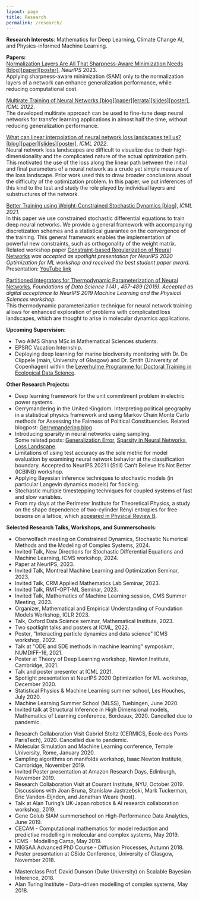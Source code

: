 ```yaml
---
layout: page
title: Research
permalink: /research/
---
```


<!---**Supervision**: I am open to supervising research students. Please see [here]({{TiffanyVlaar.github.io}}/docs/supervision.md) for more information. <br>
*Opportunities*: 
- The University of Glasgow offers 4-year fully funded PhD positions for black UK domiciled students through the James McCune Smith scholarships. Please feel free to reach out if you want to discuss applying for these. More information: [https://www.gla.ac.uk/scholarships/mccune-smith/](https://www.gla.ac.uk/scholarships/mccune-smith/)
The application deadline for Science and Engineering areas has been extended to 15 March 2024.
- Apply for a 4-year fully-funded PhD position within the [Leverhulme Programme for Doctoral Training in Ecological Data Science](https://ecological-data-science.github.io/projects.html). Together with Dr. De Clippele (main, University of Glasgow) and Dr. Smith (University of Copenhagen) we are offering a project on deploying deep learning to analyse marine acoustic & image data. *Deadline*: 22 March 2024.--->

**Research Interests**: Mathematics for Deep Learning, Climate Change AI, and Physics-informed Machine Learning.
<!--Sampling Methods, Numerical methods for Stochastic Differential Equations,--> 

**Papers:** <br>
[Normalization Layers Are All That Sharpness-Aware Minimization Needs [blog]]({{TiffanyVlaar.github.io}}/jekyll/update/2023/09/26/SAMON)[[paper]](https://arxiv.org/abs/2306.04226)[[poster]]({{TiffanyVlaar.github.io}}/docs/SAM_ON_poster_NeurIPS2023.pdf), *NeurIPS* 2023. <br>
Applying sharpness-aware minimization (SAM) only to the normalization layers of a network can enhance generalization performance, while reducing computational cost.

[Multirate Training of Neural Networks [blog]]({{TiffanyVlaar.github.io}}/jekyll/update/2021/10/07/Multirate)[[paper]](https://arxiv.org/abs/2106.10771)[[errata]]({{TiffanyVlaar.github.io}}/docs/Corrigendum.pdf)[[slides]]({{TiffanyVlaar.github.io}}/slides/ICML_Multirate.pdf)[[poster]]({{TiffanyVlaar.github.io}}/docs/ICML_MultiratePoster.pdf), *ICML 2022*. <br>
The developed multirate approach can be used to fine-tune deep neural networks for transfer learning applications in almost half the time, without reducing generalization performance.

[What can linear interpolation of neural network loss landscapes tell us? [blog]]({{TiffanyVlaar.github.io}}/jekyll/update/2021/10/02/LinearInterpolation)[[paper]](https://proceedings.mlr.press/v162/vlaar22a.html)[[slides]]({{TiffanyVlaar.github.io}}/slides/ICML_LinearInterpolation.pdf)[[poster]]({{TiffanyVlaar.github.io}}/docs/Poster_LinearInterpolation_ICML.pdf), *ICML 2022*. <br>
Neural network loss landscapes are difficult to visualize due to their high-dimensionality and the complicated nature of the actual optimization path. This motivated the use of the loss along the linear path between the initial and final parameters of a neural network as a crude yet simple measure of the loss landscape. Prior work used this to draw broader conclusions about the difficulty of the optimization problem. In this paper, we put inferences of this kind to the test and study the role played by individual layers and substructures of the network.

[Better Training using Weight-Constrained Stochastic Dynamics [blog]]({{TiffanyVlaar.github.io}}/jekyll/update/2020/11/04/ConstraintBasedReg), *ICML 2021*. <br>
In this paper we use constrained stochastic differential equations to train deep neural networks. We provide a general framework with accompanying discretization schemes and a statistical guarantee on the convergence of the
training. This general framework enables the implementation of powerful new constraints, such as orthogonality of the weight matrix. <br>
Related workshop paper [Constraint-based Regularization of Neural Networks](https://arxiv.org/abs/2006.10114) *was accepted as spotlight presentation for NeurIPS 2020 Optimization for ML workshop and received the best student paper award.* Presentation: [YouTube link](https://youtu.be/5xhvuNPmCj4) <br>

[Partitioned Integrators for Thermodynamic Parameterization of Neural Networks]({{TiffanyVlaar.github.io}}/jekyll/update/2019/08/31/NewPaper.html)*, Foundations of Data Science 1 (4) , 457-489 (2019). Accepted as digital acceptance to NeurIPS 2019 Machine Learning and the Physical Sciences workshop.* <br>
This thermodynamic parameterization technique for neural network training allows for enhanced exploration of problems with complicated loss landscapes, which are thought to arise in molecular dynamics applications.

<!---Check out my new blogpost about the paper [here]({{TiffanyVlaar.github.io}}/jekyll/update/2019/08/31/NewPaper.html)-->

**Upcoming Supervision**: 
- Two AIMS Ghana MSc in Mathematical Sciences students.
- EPSRC Vacation Internship.
- Deploying deep learning for marine biodiversity monitoring with Dr. De Clippele (main, University of Glasgow) and Dr. Smith (University of Copenhagen) within the [Leverhulme Programme for Doctoral Training in Ecological Data Science](https://ecological-data-science.github.io/projects.html).

**Other Research Projects:**
- Deep learning framework for the unit commitment problem in electric power systems.
- Gerrymandering in the United Kingdom: Interpreting political geography in a statistical physics framework and using Markov Chain Monte Carlo methods for Assessing the Fairness of Political Constituencies. Related blogpost: [Gerrymandering blog]({{TiffanyVlaar.github.io}}/jekyll/update/2019/11/18/Gerrymandering.html)
- Introducing sparsity in neural networks using sampling. <br>
  Some related posts: [Generalization Error]({{TiffanyVlaar.github.io}}/jekyll/update/2019/03/27/Generalization.html), [Sparsity in Neural Networks]({{TiffanyVlaar.github.io}}/jekyll/update/2019/05/10/Sparsity.html), [Loss Landscape]({{TiffanyVlaar.github.io}}/jekyll/update/2019/07/20/LossLandscape.html).
 - Limitations of using test accuracy as the sole metric for model evaluation by examining neural network behavior at the classification boundary. Accepted to NeurIPS 2021 I (Still) Can’t Believe It’s Not Better (ICBINB) workshop. <br>
- Applying Bayesian inference techniques to stochastic models (in particular Langevin dynamics models) for flocking.
- Stochastic multiple timestepping techniques for coupled systems of fast and slow variables.
- From my days at the Perimeter Institute for Theoretical Physics, a study on the shape dependence of two-cylinder Rényi entropies for free bosons on a lattice, which [appeared in Physical Review B](https://journals.aps.org/prb/abstract/10.1103/PhysRevB.94.165136).

**Selected Research Talks, Workshops, and Summerschools:**
<!--- Poster at Machine Learning and Dynamical Systems symposium, Fields Institute, 2022.-->
- Oberwolfach meeting on Constrained Dynamics, Stochastic Numerical Methods and the Modeling of Complex Systems, 2024.
- Invited Talk, New Directions for Stochastic Differential Equations and Machine Learning, ICMS workshop, 2024.
- Paper at NeurIPS, 2023.
- Invited Talk, Montreal Machine Learning and Optimization Seminar, 2023.
- Invited Talk, CRM Applied Mathematics Lab Seminar, 2023.
- Invited Talk, RMT-OPT-ML Seminar, 2023.
- Invited Talk, Mathematics of Machine Learning session, CMS Summer Meeting, 2023.
- Organizer, Mathematical and Empirical Understanding of Foundation Models Workshop, ICLR 2023.
- Talk, Oxford Data Science seminar, Mathematical Institute, 2023.
- Two spotlight talks and posters at ICML, 2022.
- Poster, "Interacting particle dynamics and data science" ICMS workshop, 2022.
- Talk at "ODE and SDE methods in machine learning" symposium, NUMDIFF-16, 2021.
- Poster at Theory of Deep Learning workshop, Newton Institute, Cambridge, 2021.
- Talk and poster presenter at ICML 2021.
- Spotlight presentation at NeurIPS 2020 Optimization for ML workshop, December 2020.
- Statistical Physics & Machine Learning summer school, Les Houches, July 2020.
- Machine Learning Summer School (MLSS), Tuebingen, June 2020.
- Invited talk at Structural Inference in High Dimensional models, Mathematics of Learning conference, Bordeaux, 2020. Cancelled due to pandemic.
<!-- Poster at Foundations of Computational Mathematics, 2020. Cancelled due to pandemic.-->
- Research Collaboration Visit Gabriel Stoltz (CERMICS, Ecole des Ponts ParisTech), 2020. Cancelled due to pandemic.
- Molecular Simulation and Machine Learning conference, Temple University, Rome, January 2020.
- Sampling algorithms on manifolds workshop, Isaac Newton Institute, Cambridge, November 2019.
- Invited Poster presentation at Amazon Research Days, Edinburgh, November 2019.
- Research Collaboration Visit at Courant Institute, NYU, October 2019. Discussions with Joan Bruna, Stanislaw Jastrzebski, Mark Tuckerman, Eric Vanden-Eijnden, and Jonathan Weare (host).
- Talk at Alan Turing’s UK-Japan robotics & AI research collaboration workshop, 2019.
- Gene Golub SIAM summerschool on High-Performance Data Analytics, June 2019.
- CECAM - Computational mathematics for model reduction and predictive modelling in molecular and complex systems, May 2019.
- ICMS - Modelling Camp, May 2019.
- MIGSAA Advanced PhD Course - Diffusion Processes, Autumn 2018.
- Poster presentation at CSide Conference, University of Glasgow, November 2018.
<!--- i-like Workshop, Newcastle University, June 2018.-->
- Masterclass Prof. David Dunson (Duke University) on Scalable Bayesian Inference, 2018.
- Alan Turing Institute - Data-driven modelling of complex systems, May 2018.





